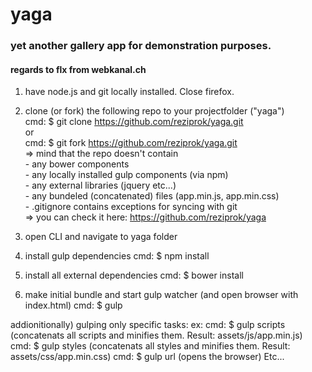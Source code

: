 # yaga #

### yet another gallery app for demonstration purposes. ###
#### regards to flx from webkanal.ch ####

1) have node.js and git locally installed. Close firefox.

2) clone (or fork) the following repo to your projectfolder ("yaga")  
	cmd: $ git clone https://github.com/reziprok/yaga.git   
	or  
	cmd: $ git fork https://github.com/reziprok/yaga.git  
	=> mind that the repo doesn't contain  
		- any bower components  
		- any locally installed gulp components (via npm)  
		- any external libraries (jquery etc...)  
		- any bundeled (concatenated) files (app.min.js, app.min.css)  
		- .gitignore contains exceptions for syncing with git  
	=> you can check it here: https://github.com/reziprok/yaga   

3) open CLI and navigate to yaga folder

4) install gulp dependencies
	cmd:  $ npm install

5) install all external dependencies
	cmd: $ bower install

6) make initial bundle and start gulp watcher (and open browser with index.html)
	cmd: $ gulp

addionitionally) gulping only specific tasks: ex:
	cmd: $ gulp scripts (concatenats all scripts and minifies them. Result: assets/js/app.min.js)
	cmd: $ gulp styles (concatenats all styles and minifies them. Result: assets/css/app.min.css)
	cmd: $ gulp url (opens the browser)
	Etc...

